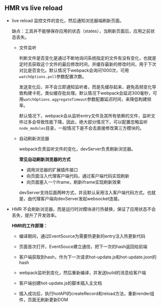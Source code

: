 ## HMR vs live reload

* live reload 监控文件的变化，然后通知浏览器端刷新页面。

  缺点：工具并不能够保存应用的状态（states），当刷新页面后，应用之前状态丢失。

  - 文件监听

    判断文件是否变化是通过不断地询问系统指定的文件有没有变化，也就是定时去获取这个文件的最后修改时间，并缓存最新的修改时间，用于下次对比是否变化。默认情况下webpack会询问1000次，可用`watchOptions.poll`参数配置次数。

    发送变化后，并不会立即通知监听者，而是先缓存起来，避免高频变化导致构建卡死，类似缓存批处理。默认情况下webpack会延迟300毫秒，可用`watchOptions.aggregateTimeout`参数配置延迟时间，来降低构建频率。

    默认情况下，webpack会从监听entry文件及其所有依赖的文件，监听文件过多会导致性能下降，因此，绝大部分情况下，可以配置忽略监听`node_modules`目录，一般情况下是不会去直接修改第三方模块的。

  - 自动刷新浏览器

    webpack负责监听文件的变化，devServer负责刷新浏览器。

    **常见自动刷新浏览器的方式**

    + 调用浏览器的扩展插件接口
    + 向页面注入代理客户端代码，通过客户端代码实现刷新
    + 向页面塞入一个iframe，刷新iframe实现刷新效果

    devServer支持后面两种方式，并且默认采用注入客户端代码方式。也就是，由代理客户端向devServer发起websocket连接。

* HMR 不会刷新浏览器，而是运行时对模块进行热替换，保证了应用状态不会丢失，提升了开发效率。

  **HMR的工作原理：**

  - 编译期间，通过EventSource为需要热更新的entry注入热更新代码

  - 页面首次打开，EventSouce建立通信，把下一次的hash返回给前端

  - 客户端获取到hash，作为下一次请求hot-update.js和hot-update.json的hash

  - webpack监听到变化，然后重新编译，并发送build的消息给客户端

  - 客户端创建hot-update.js的脚本插入主文档

  - 插入成功后，执行hotAPI的createRecord和reload方法，重新render组件，页面无刷新更新DOM